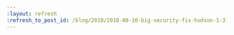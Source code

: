 ```yaml
---
:layout: refresh
:refresh_to_post_id: /blog/2010/2010-08-10-big-security-fix-hudson-1-371-released
---
```

